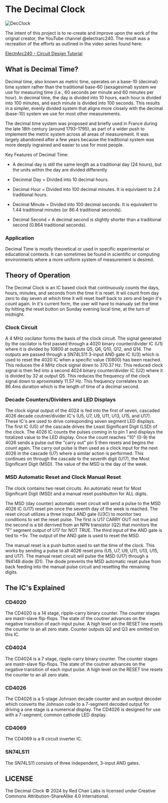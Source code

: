 # The Decimal Clock


![DecClock](https://github.com/user-attachments/assets/1e4456f3-688f-45b5-9659-20dc0314ff21)



The intent of this project is to re-create and improve upon the work of the orignal creator, the YouTube channel @electrarc240. The result was a recreation of the efforts as outlined in the video series found here:

[ElectrArc240 - Circuit Design Tutorial](https://youtube.com/playlist?list=PLLU_IzzSGosPplrq8NabdY06zsDWTVgaa&si=tTeOY5h2Lhq4mCgW)


## What is Decimal Time?

Decimal time, also known as metric time, operates on a base-10 (decimal) time system rather than the traditional base-60 (sexagesimal) system we use for measuring time (i.e., 60 seconds per minute and 60 minutes per hour). In decimal time, the day is divided into 10 hours, each hour is divided into 100 minutes, and each minute is divided into 100 seconds. This results in a simpler, evenly divided system that aligns more closely with the decimal (base-10) system we use for most other measurements.

The decimal time system was proposed and briefly used in France during the late 18th century (around 1793–1795), as part of a wider push to implement the metric system across all areas of measurement. It was largely abandoned after a few years because the traditional system was more deeply ingrained and easier to use for most people.

Key Features of Decimal Time:

- A decimal day is still the same length as a traditional day (24 hours), but the units within the day are divided differently

- Decinmal Day =    Divided into 10 decimal hours.

- Decimal Hour =    Divided into 100 decimal minutes. It is equivlaent to 2.4 traditional hours.

- Decimal Minute =  Divided into 100 decimal seconds. It is equivalent to 1.44 traditional minutes (or 86.4 traditional seconds).

- Decimal Second =  A decimal second is slightly shorter than a traditional second (0.864 traditional seconds).

### Application

Decimal Time is mostly theoretical or used in specific experimental or educational contexts. It can sometimes be found in scientific or computing environments where a more uniform system of measurement is desired.

## Theory of Operation

The Decimal Clock is an IC based clock that continuously counts the days, hours, minutes, and seconds from the time it is reset. It wil count from day zero to day seven at which time it will reset itself back to zero and begin it's count again. In it's current form, the user will have to manualy set the time by hitting the reset button on Sunday evening local time, at the turn of midnight.

### Clock Circuit
A 4 MHz oscilator forms the basis of the clock circuit. The signal generated by the oscilator is first passed through a 4020 binary counter/divider IC (U1) where it is divided by 10800 at outputs Q5, Q6, Q10, Q12, and Q14. The outputs are passed through a SN74LS11 3-input AND gate IC (U3) which is used to reset the 4020 IC when a specific value (10800) has been reached. This reduces the 4 MHz clock signal down to 370.37 Hz. This reduced clock signal is then fed into a second 4024 binary counter/divider IC (U2) where it is divided by 32 at output Q5. This reduces the frequency of the clock signal down to aproximately 11.57 Hz. This frequency correlates to an 86.4ms duration which is the length of time of a decimal second.

### Decade Counters/Dividers and LED Displays
The clock signal output of the 4024 is fed into the first of seven, cascaded 4026 decade coutner/divider IC's (U5, U7, U9, U11, U13, U15, and U17). These IC's are used to drive coresponding seven segment LED displays. The first IC (U5) of the cascade drives the Least Significant Digit (LSD) of the clock. The 4026 IC counts the pulses coming in to pin 1 and displays the totalized value to the LED display. Once the count reaches "10" (0-9) the 4026 sends a pulse out the "carry out" pin 5 then resets and begins the count again. The carry out pulse is then used as a clock input for the next 4026 in the cascade (U7) where a similar action is performed. This continues on through the cascade to the seventh digit (U17), the Most Significant Digit (MSD). The value of the MSD is the day of the week.

### MSD Automatic Reset and Clock Manual Reset
The clock contains two reset circuits. An automatic reset for Most Significant Digit (MSD) and a manual reset pushbutton for ALL digits.

The MSD (day counter) automatic reset circuit will send a pulse to the MSD 4026 IC (U17) reset pin once the seventh day of the week is reached. The reset circuit utilizes a three inoput AND gate (U3C) to monitor two conditions to set the reset pulse. The first is U17 CARRY OUT not true and the second is a bit derrived from an NPN transistor (Q2) that monitors the "F" segment output of U17 for NOT TRUE. The third input of the AND gate is tied to +5v. The output of the AND gate is used to reset the MSD. 

The manual reset is a push button used to set the time of the clock. This works by sending a pulse to all 4026 reset pins (U5, U7, U9, U11, U13, U15, and U17). The manual reset circuit will pulse the MSD (U17) through a 1N4148 diode (D1). The diode prevents the MSD automatic reset pulse from back feeding into the manual pulse circuit and resetting the remaining digits.

## The IC's Explained

### CD4020
The CD4020 is a 14 stage, ripple-carry binary counter. The counter stages are mastr-slave flip-flops. The state of the coutner advances on the negative transition of each input pulse. A high level on the RESET line resets the counter to an all zero state. Counter outputs Q2 and Q3 are omitted on this IC.

### CD4024
The CD4024 is a 7 stage, ripple-carry binary counter. The counter stages are mastr-slave flip-flops. The state of the coutner advances on the negative transition of each input pulse. A high level on the RESET line resets the counter to an all zero state.

### CD4026
The CD4026 is a 5-stage Johnson decade counter and an ouotput decoder which converts the Johnson code to a 7-segment decoded output for driving a one stage is a numerical display. The CD4026 is designed for use with a 7-segment, common cathode LED display.

### CD4069
The CD4069 is a 6 circuit inverter IC.

### SN74LS11
The SN74LS11 consists of three independent, 3-input AND gates.

## LICENSE
The Decimal Clock © 2024 by Red Chair Labs is licensed under Creative Commons Attribution-ShareAlike 4.0 International.

